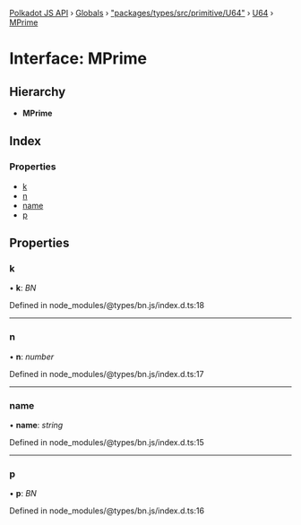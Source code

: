 [Polkadot JS API](../README.md) › [Globals](../globals.md) › ["packages/types/src/primitive/U64"](../modules/_packages_types_src_primitive_u64_.md) › [U64](../classes/_packages_types_src_primitive_u64_.u64.md) › [MPrime](_packages_types_src_primitive_u64_.u64.mprime.md)

# Interface: MPrime

## Hierarchy

* **MPrime**

## Index

### Properties

* [k](_packages_types_src_primitive_u64_.u64.mprime.md#k)
* [n](_packages_types_src_primitive_u64_.u64.mprime.md#n)
* [name](_packages_types_src_primitive_u64_.u64.mprime.md#name)
* [p](_packages_types_src_primitive_u64_.u64.mprime.md#p)

## Properties

###  k

• **k**: *BN*

Defined in node_modules/@types/bn.js/index.d.ts:18

___

###  n

• **n**: *number*

Defined in node_modules/@types/bn.js/index.d.ts:17

___

###  name

• **name**: *string*

Defined in node_modules/@types/bn.js/index.d.ts:15

___

###  p

• **p**: *BN*

Defined in node_modules/@types/bn.js/index.d.ts:16
